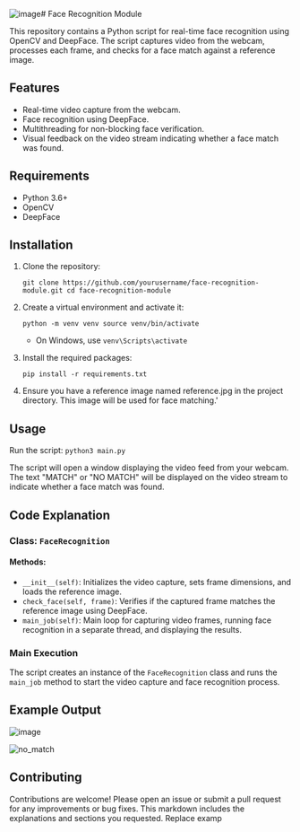 ![image](https://github.com/EugeneSeverin/face_recognition/assets/106474830/9af601b1-1b66-425e-8bbe-750fee9efdc2)# Face Recognition Module

This repository contains a Python script for real-time face recognition using OpenCV and DeepFace. The script captures video from the webcam, processes each frame, and checks for a face match against a reference image.

## Features

- Real-time video capture from the webcam.
- Face recognition using DeepFace.
- Multithreading for non-blocking face verification.
- Visual feedback on the video stream indicating whether a face match was found.

## Requirements

- Python 3.6+
- OpenCV
- DeepFace

## Installation

1. Clone the repository:

   `git clone https://github.com/yourusername/face-recognition-module.git
   cd face-recognition-module`

3. Create a virtual environment and activate it:
   
    `python -m venv venv source venv/bin/activate`  
  
   - On Windows, use `venv\Scripts\activate`

3. Install the required packages:

    `pip install -r requirements.txt`

4. Ensure you have a reference image named reference.jpg in the project directory. This image will be used for face matching.'

## Usage

Run the script:
    `python3 main.py`

The script will open a window displaying the video feed from your webcam. The text "MATCH" or "NO MATCH" will be displayed on the video stream to indicate whether a face match was found.

## Code Explanation

### Class: `FaceRecognition`

#### Methods:

- `__init__(self)`: Initializes the video capture, sets frame dimensions, and loads the reference image.
- `check_face(self, frame)`: Verifies if the captured frame matches the reference image using DeepFace.
- `main_job(self)`: Main loop for capturing video frames, running face recognition in a separate thread, and displaying the results.

### Main Execution

The script creates an instance of the `FaceRecognition` class and runs the `main_job` method to start the video capture and face recognition process.

## Example Output

![image](https://github.com/EugeneSeverin/face_recognition/assets/106474830/e3c55b96-4a68-42c2-b1cb-22c9af361151)

![no_match](https://github.com/EugeneSeverin/face_recognition/assets/106474830/12403e80-58fb-4664-a4fe-6aa45c7b902e)



## Contributing

Contributions are welcome! Please open an issue or submit a pull request for any improvements or bug fixes.
This markdown includes the explanations and sections you requested. Replace examp



